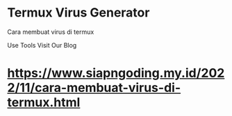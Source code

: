 # Termux Virus Generator
Cara membuat virus di termux

Use Tools Visit Our Blog

# https://www.siapngoding.my.id/2022/11/cara-membuat-virus-di-termux.html
